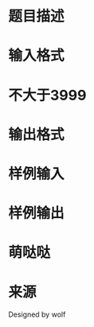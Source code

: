 

# 题目描述



# 输入格式



# 不大于3999



# 输出格式



# 样例输入



# 样例输出



# 萌哒哒



# 来源


<p>
Designed by wolf  <img src="http://218.28.19.228/kindeditor/plugins/emoticons/images/29.gif" alt="" border="0"/> 
</p>
